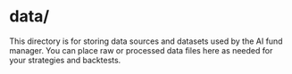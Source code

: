 # data/

This directory is for storing data sources and datasets used by the AI fund manager. You can place raw or processed data files here as needed for your strategies and backtests. 